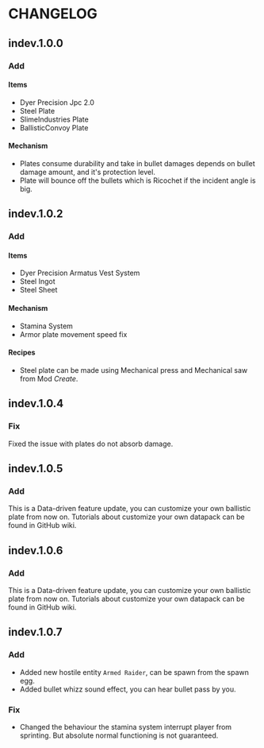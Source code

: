 # CHANGELOG
 
## indev.1.0.0
 
### Add
 
#### Items
 
- Dyer Precision Jpc 2.0
- Steel Plate
- SlimeIndustries Plate
- BallisticConvoy Plate
#### Mechanism
 
- Plates consume durability and take in bullet damages depends on bullet damage amount, and it's protection level.
- Plate will bounce off the bullets which is Ricochet if the incident angle is big.
## indev.1.0.2
 
### Add
 
#### Items
 
- Dyer Precision  Armatus Vest System
- Steel Ingot
- Steel Sheet
#### Mechanism
 
- Stamina System
- Armor plate movement speed fix
#### Recipes
- Steel plate can be made using Mechanical press and Mechanical saw from Mod *Create*.

## indev.1.0.4
### Fix
Fixed the issue with plates do not absorb damage.

## indev.1.0.5
### Add
This is a Data-driven feature update, you can customize your own ballistic plate from now on.
Tutorials about customize your own datapack can be found in GitHub wiki.

## indev.1.0.6
### Add
This is a Data-driven feature update, you can customize your own ballistic plate from now on.
Tutorials about customize your own datapack can be found in GitHub wiki.

## indev.1.0.7
### Add
 - Added new hostile entity `Armed Raider`, can be spawn from the spawn egg.  
 - Added bullet whizz sound effect, you can hear bullet pass by you.
### Fix
 - Changed the behaviour the stamina system interrupt player from sprinting. But absolute normal functioning is not guaranteed.